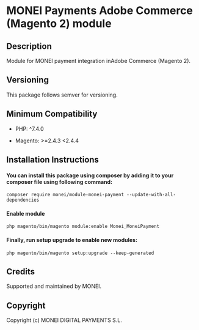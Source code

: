 # MONEI Payments Adobe Commerce (Magento 2) module

## Description
Module for MONEI payment integration inAdobe Commerce (Magento 2).

## Versioning
This package follows semver for versioning.

## Minimum Compatibility
- PHP: ^7.4.0

- Magento: >=2.4.3 <2.4.4

## Installation Instructions
#### You can install this package using composer by adding it to your composer file using following command:

`composer require monei/module-monei-payment --update-with-all-dependencies`

#### Enable module 

`php magento/bin/magento module:enable Monei_MoneiPayment`

#### Finally, run setup upgrade to enable new modules:

`php magento/bin/magento setup:upgrade --keep-generated`

## Credits
Supported and maintained by MONEI.

## Copyright
Copyright (c) MONEI DIGITAL PAYMENTS S.L.
